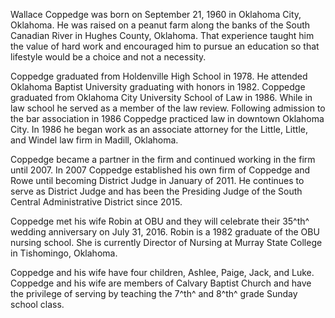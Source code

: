 ﻿---
fname: 'Wallace'
lname: 'Coppedge'
id: 1028
published: false
layout: judge-bio
---
Wallace Coppedge was born on September 21, 1960 in Oklahoma City,
Oklahoma. He was raised on a peanut farm along the banks of the South
Canadian River in Hughes County, Oklahoma. That experience taught him
the value of hard work and encouraged him to pursue an education so that
lifestyle would be a choice and not a necessity.

Coppedge graduated from Holdenville High School in 1978. He attended
Oklahoma Baptist University graduating with honors in 1982. Coppedge
graduated from Oklahoma City University School of Law in 1986. While in
law school he served as a member of the law review. Following admission
to the bar association in 1986 Coppedge practiced law in downtown
Oklahoma City. In 1986 he began work as an associate attorney for the
Little, Little, and Windel law firm in Madill, Oklahoma.

Coppedge became a partner in the firm and continued working in the firm
until 2007. In 2007 Coppedge established his own firm of Coppedge and
Rowe until becoming District Judge in January of 2011. He continues to
serve as District Judge and has been the Presiding Judge of the South
Central Administrative District since 2015.

Coppedge met his wife Robin at OBU and they will celebrate their 35^th^
wedding anniversary on July 31, 2016. Robin is a 1982 graduate of the
OBU nursing school. She is currently Director of Nursing at Murray State
College in Tishomingo, Oklahoma.

Coppedge and his wife have four children, Ashlee, Paige, Jack, and Luke.
Coppedge and his wife are members of Calvary Baptist Church and have the
privilege of serving by teaching the 7^th^ and 8^th^ grade Sunday school
class.
